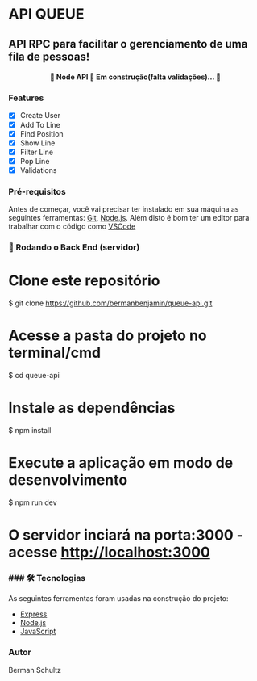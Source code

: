 # API QUEUE

## API RPC para facilitar o gerenciamento de uma fila de pessoas!


<h4 align="center"> 
	🚧  Node API 🚀 Em construção(falta validações)...  🚧
</h4>


### Features

- [x] Create User
- [x] Add To Line
- [x] Find Position
- [x] Show Line
- [x] Filter Line
- [x] Pop Line
- [x] Validations

### Pré-requisitos

Antes de começar, você vai precisar ter instalado em sua máquina as seguintes ferramentas:
[Git](https://git-scm.com), [Node.js](https://nodejs.org/en/).
Além disto é bom ter um editor para trabalhar com o código como [VSCode](https://code.visualstudio.com/)

### 🎲 Rodando o Back End (servidor)

# Clone este repositório

\$ git clone <https://github.com/bermanbenjamin/queue-api.git>

# Acesse a pasta do projeto no terminal/cmd

\$ cd queue-api

# Instale as dependências

\$ npm install

# Execute a aplicação em modo de desenvolvimento

\$ npm run dev

# O servidor inciará na porta:3000 - acesse <http://localhost:3000>

### ### 🛠 Tecnologias

As seguintes ferramentas foram usadas na construção do projeto:

- [Express](https://expressjs.com/pt-br/)
- [Node.js](https://nodejs.org/en/)
- [JavaScript](https://www.javascript.com)


### Autor 

Berman Schultz